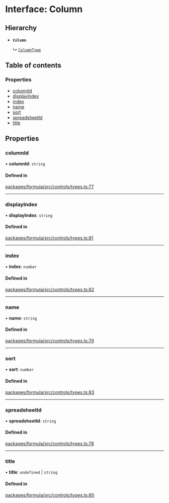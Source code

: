 # Interface: Column

## Hierarchy

- **`Column`**

  ↳ [`ColumnType`](ColumnType.md)

## Table of contents

### Properties

- [columnId](Column.md#columnid)
- [displayIndex](Column.md#displayindex)
- [index](Column.md#index)
- [name](Column.md#name)
- [sort](Column.md#sort)
- [spreadsheetId](Column.md#spreadsheetid)
- [title](Column.md#title)

## Properties

### <a id="columnid" name="columnid"></a> columnId

• **columnId**: `string`

#### Defined in

[packages/formula/src/controls/types.ts:77](https://github.com/mashcard/mashcard/blob/main/packages/formula/src/controls/types.ts#L77)

---

### <a id="displayindex" name="displayindex"></a> displayIndex

• **displayIndex**: `string`

#### Defined in

[packages/formula/src/controls/types.ts:81](https://github.com/mashcard/mashcard/blob/main/packages/formula/src/controls/types.ts#L81)

---

### <a id="index" name="index"></a> index

• **index**: `number`

#### Defined in

[packages/formula/src/controls/types.ts:82](https://github.com/mashcard/mashcard/blob/main/packages/formula/src/controls/types.ts#L82)

---

### <a id="name" name="name"></a> name

• **name**: `string`

#### Defined in

[packages/formula/src/controls/types.ts:79](https://github.com/mashcard/mashcard/blob/main/packages/formula/src/controls/types.ts#L79)

---

### <a id="sort" name="sort"></a> sort

• **sort**: `number`

#### Defined in

[packages/formula/src/controls/types.ts:83](https://github.com/mashcard/mashcard/blob/main/packages/formula/src/controls/types.ts#L83)

---

### <a id="spreadsheetid" name="spreadsheetid"></a> spreadsheetId

• **spreadsheetId**: `string`

#### Defined in

[packages/formula/src/controls/types.ts:78](https://github.com/mashcard/mashcard/blob/main/packages/formula/src/controls/types.ts#L78)

---

### <a id="title" name="title"></a> title

• **title**: `undefined` \| `string`

#### Defined in

[packages/formula/src/controls/types.ts:80](https://github.com/mashcard/mashcard/blob/main/packages/formula/src/controls/types.ts#L80)
